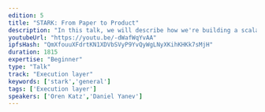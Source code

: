 ```yaml
---
edition: 5
title: "STARK: From Paper to Product"
description: "In this talk, we will describe how we're building a scalability engine for self-custodial trading and payments. We will also describe how to build a STARK-based product over Ethereum, and our contributions to the Ethereum ecosystem (EIP-2028, STARK-friendly hash functions, etc.)"
youtubeUrl: "https://youtu.be/-dWafWqYvAA"
ipfsHash: "QmXfouuXFdrtKN1XDVbSVyP9YvQyWgLNyXKihKHKk7sMjH"
duration: 1815
expertise: "Beginner"
type: "Talk"
track: "Execution layer"
keywords: ['stark','general']
tags: ['Execution layer']
speakers: ['Oren Katz','Daniel Yanev']
---
```

